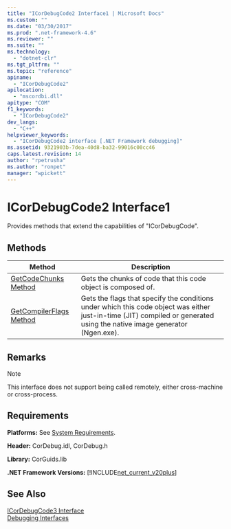 ```yaml
---
title: "ICorDebugCode2 Interface1 | Microsoft Docs"
ms.custom: ""
ms.date: "03/30/2017"
ms.prod: ".net-framework-4.6"
ms.reviewer: ""
ms.suite: ""
ms.technology: 
  - "dotnet-clr"
ms.tgt_pltfrm: ""
ms.topic: "reference"
apiname: 
  - "ICorDebugCode2"
apilocation: 
  - "mscordbi.dll"
apitype: "COM"
f1_keywords: 
  - "ICorDebugCode2"
dev_langs: 
  - "C++"
helpviewer_keywords: 
  - "ICorDebugCode2 interface [.NET Framework debugging]"
ms.assetid: 9321903b-7dea-40d8-ba32-99016c00cc46
caps.latest.revision: 14
author: "rpetrusha"
ms.author: "ronpet"
manager: "wpickett"
---
```

# ICorDebugCode2 Interface1
Provides methods that extend the capabilities of "ICorDebugCode".  
  
## Methods  
  
|Method|Description|  
|------------|-----------------|  
|[GetCodeChunks Method](../../../../docs/framework/unmanaged-api/debugging/icordebugcode2-getcodechunks-method.md)|Gets the chunks of code that this code object is composed of.|  
|[GetCompilerFlags Method](../../../../docs/framework/unmanaged-api/debugging/icordebugcode2-getcompilerflags-method.md)|Gets the flags that specify the conditions under which this code object was either just-in-time (JIT) compiled or generated using the native image generator (Ngen.exe).|  
  
## Remarks  
  
> [!NOTE]
>  This interface does not support being called remotely, either cross-machine or cross-process.  
  
## Requirements  
 **Platforms:** See [System Requirements](../../../../docs/framework/getting-started/system-requirements.md).  
  
 **Header:** CorDebug.idl, CorDebug.h  
  
 **Library:** CorGuids.lib  
  
 **.NET Framework Versions:** [!INCLUDE[net_current_v20plus](../../../../includes/net-current-v20plus-md.md)]  
  
## See Also  
    
 [ICorDebugCode3 Interface](../../../../docs/framework/unmanaged-api/debugging/icordebugcode3-interface.md)   
 [Debugging Interfaces](../../../../docs/framework/unmanaged-api/debugging/debugging-interfaces.md)